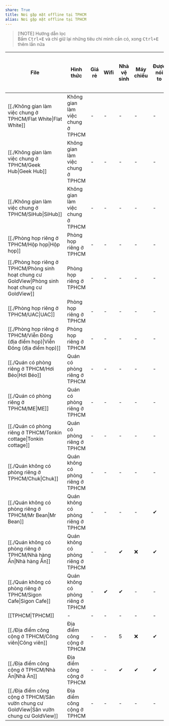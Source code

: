 ```yaml
---  
share: True  
title: Nơi gặp mặt offline tại TPHCM  
alias: Nơi gặp mặt offline tại TPHCM  
---  
```

  
> [!NOTE] Hướng dẫn lọc  
> Bấm <kbd>Ctrl+E</kbd> và chỉ giữ lại những tiêu chí mình cần có, xong <kbd>Ctrl+E</kbd> thêm lần nữa  
  
  
| File                                                                                                                                        | Hình thức                         | Giá rẻ | Wifi | Nhà vệ sinh | Máy chiếu | Được nói to | Không bị ồn từ bên ngoài | Bàn đúng kích thước làm việc | Có thể vận động cơ thể | Nước ngon | Gần trung tâm | Ở lại tới 23h | Không gian tạo cảm hứng | Có loa mic |  
| ------------------------------------------------------------------------------------------------------------------------------------------- | --------------------------------- | ------ | ---- | ----------- | --------- | ----------- | ------------------------ | ---------------------------- | ---------------------- | --------- | ------------- | ------------- | ----------------------- | ---------- |  
| [[./Không gian làm việc chung ở TPHCM/Flat White\|Flat White]]                                     | Không gian làm việc chung ở TPHCM | \-     | \-   | \-          | \-        | \-          | \-                       | \-                           | \-                     | \-        | \-            | \-            | \-                      | \-         |  
| [[./Không gian làm việc chung ở TPHCM/Geek Hub\|Geek Hub]]                                         | Không gian làm việc chung ở TPHCM | \-     | \-   | \-          | \-        | \-          | \-                       | \-                           | \-                     | \-        | \-            | \-            | \-                      | \-         |  
| [[./Không gian làm việc chung ở TPHCM/SiHub\|SiHub]]                                               | Không gian làm việc chung ở TPHCM | \-     | \-   | \-          | \-        | \-          | \-                       | \-                           | \-                     | \-        | \-            | \-            | \-                      | \-         |  
| [[./Phòng họp riêng ở TPHCM/Hộp họp\|Hộp họp]]                                                     | Phòng họp riêng ở TPHCM           | \-     | \-   | \-          | \-        | \-          | \-                       | \-                           | \-                     | \-        | \-            | \-            | \-                      | \-         |  
| [[./Phòng họp riêng ở TPHCM/Phòng sinh hoạt chung cư GoldView\|Phòng sinh hoạt chung cư GoldView]] | Phòng họp riêng ở TPHCM           | \-     | \-   | \-          | \-        | \-          | \-                       | \-                           | \-                     | \-        | \-            | \-            | ✔, 1 lần/tháng          | \-         |  
| [[./Phòng họp riêng ở TPHCM/UAC\|UAC]]                                                             | Phòng họp riêng ở TPHCM           | \-     | \-   | \-          | \-        | \-          | \-                       | \-                           | \-                     | \-        | \-            | \-            | \-                      | \-         |  
| [[./Phòng họp riêng ở TPHCM/Viễn Đông (địa điểm họp)\|Viễn Đông (địa điểm họp)]]                   | Phòng họp riêng ở TPHCM           | \-     | \-   | \-          | \-        | \-          | \-                       | \-                           | \-                     | \-        | \-            | \-            | \-                      | \-         |  
| [[./Quán có phòng riêng ở TPHCM/Hơi Béo\|Hơi Béo]]                                                 | Quán có phòng riêng ở TPHCM       | \-     | \-   | \-          | \-        | \-          | \-                       | \-                           | ❌                      | \-        | \-            | \-            | \-                      | \-         |  
| [[./Quán có phòng riêng ở TPHCM/ME\|ME]]                                                           | Quán có phòng riêng ở TPHCM       | \-     | \-   | \-          | \-        | \-          | \-                       | \-                           | \-                     | ❌         | \-            | \-            | \-                      | ✔          |  
| [[./Quán có phòng riêng ở TPHCM/Tonkin cottage\|Tonkin cottage]]                                   | Quán có phòng riêng ở TPHCM       | \-     | \-   | \-          | \-        | \-          | \-                       | \-                           | \-                     | ✔         | \-            | \-            | ✔, Không giới hạn       | \-         |  
| [[./Quán không có phòng riêng ở TPHCM/Chuk\|Chuk]]                                                 | Quán không có phòng riêng ở TPHCM | \-     | \-   | \-          | \-        | \-          | \-                       | \-                           | \-                     | \-        | \-            | \-            | \-                      | \-         |  
| [[./Quán không có phòng riêng ở TPHCM/Mr Bean\|Mr Bean]]                                           | Quán không có phòng riêng ở TPHCM | \-     | \-   | \-          | \-        | ✔           | 5                        | \-                           | 7                      | ✔         | \-            | \-            | 5                       | 0          |  
| [[./Quán không có phòng riêng ở TPHCM/Nhà hàng Ấn\|Nhà hàng Ấn]]                                   | Quán không có phòng riêng ở TPHCM | \-     | \-   | ✔           | ❌         | ✔           | 5                        | \-                           | 5                      | ✔         | \-            | \-            | ✔                       | ❌          |  
| [[./Quán không có phòng riêng ở TPHCM/Sigon Cafe\|Sigon Cafe]]                                     | Quán không có phòng riêng ở TPHCM | \-     | ✔    | ✔           | \-        | \-          | \-                       | \-                           | \-                     | \-        | \-            | \-            | \-                      | \-         |  
| [[TPHCM\|TPHCM]]                                                                                 | \-                                | \-     | \-   | \-          | \-        | \-          | \-                       | \-                           | \-                     | \-        | \-            | \-            | \-                      | \-         |  
| [[./Địa điểm công cộng ở TPHCM/Công viên\|Công viên]]                                              | Địa điểm công cộng ở TPHCM        | \-     | \-   | 5           | ❌         | ✔           | 5                        | \-                           | ✔                      | ❌         | \-            | \-            | ✔                       | ❌          |  
| [[./Địa điểm công cộng ở TPHCM/Nhà Ân\|Nhà Ân]]                                                    | Địa điểm công cộng ở TPHCM        | \-     | \-   | ✔           | ✔         | ✔           | ✔                        | \-                           | ✔                      | ✔         | \-            | \-            | ✔                       | ✔          |  
| [[./Địa điểm công cộng ở TPHCM/Sân vườn chung cư GoldView\|Sân vườn chung cư GoldView]]            | Địa điểm công cộng ở TPHCM        | \-     | \-   | \-          | \-        | \-          | \-                       | \-                           | \-                     | \-        | \-            | \-            | \-                      | \-         |  
  
